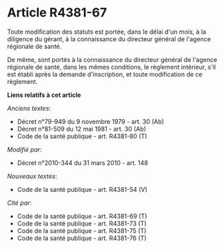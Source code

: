 # Article R4381-67

Toute modification des statuts est portée, dans le délai d'un mois, à la diligence du gérant, à la connaissance du directeur
général de l'agence régionale de santé. 

De même, sont portés à la connaissance du directeur général de l'agence régionale de santé, dans les mêmes conditions, le
règlement intérieur, s'il est établi après la demande d'inscription, et toute modification de ce règlement.

**Liens relatifs à cet article**

_Anciens textes_:

  - Décret n°79-949 du 9 novembre 1979 - art. 30 (Ab)
  - Décret n°81-509 du 12 mai 1981 - art. 30 (Ab)
  - Code de la santé publique - art. R4381-80 (T)

_Modifié par_:

  - Décret n°2010-344 du 31 mars 2010 - art. 148

_Nouveaux textes_:

  - Code de la santé publique - art. R4381-54 (V)

_Cité par_:

  - Code de la santé publique - art. R4381-69 (T)
  - Code de la santé publique - art. R4381-73 (T)
  - Code de la santé publique - art. R4381-75 (T)
  - Code de la santé publique - art. R4381-76 (T)
